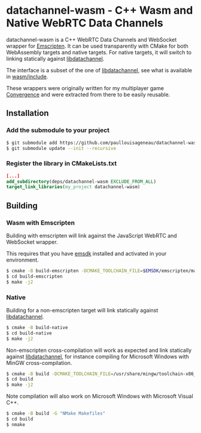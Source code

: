 # datachannel-wasm - C++ Wasm and Native WebRTC Data Channels

datachannel-wasm is a C++ WebRTC Data Channels and WebSocket wrapper for [Emscripten](https://emscripten.org/). It can be used transparently with CMake for both WebAssembly targets and native targets. For native targets, it will switch to linking statically against [libdatachannel](https://github.com/paullouisageneau/libdatachannel).

The interface is a subset of the one of [libdatachannel](https://github.com/paullouisageneau/libdatachannel), see what is available in [wasm/include](https://github.com/paullouisageneau/datachannel-wasm/tree/master/wasm/include/rtc).

These wrappers were originally written for my multiplayer game [Convergence](https://github.com/paullouisageneau/convergence) and were extracted from there to be easily reusable.

## Installation

### Add the submodule to your project
```bash
$ git submodule add https://github.com/paullouisageneau/datachannel-wasm.git deps/datachannel-wasm
$ git submodule update --init --recursive
```

### Register the library in CMakeLists.txt
```cmake
[...]
add_subdirectory(deps/datachannel-wasm EXCLUDE_FROM_ALL)
target_link_libraries(my_project datachannel-wasm)
```

## Building

### Wasm with Emscripten

Building with emscripten will link against the JavaScript WebRTC and WebSocket wrapper.

This requires that you have [emsdk](https://github.com/emscripten-core/emsdk) installed and activated in your environment.

```bash
$ cmake -B build-emscripten -DCMAKE_TOOLCHAIN_FILE=$EMSDK/emscripten/master/cmake/Modules/Platform/Emscripten.cmake
$ cd build-emscripten
$ make -j2
```

### Native

Building for a non-emscripten target will link statically against [libdatachannel](https://github.com/paullouisageneau/libdatachannel).

```bash
$ cmake -B build-native
$ cd build-native
$ make -j2
```

Non-emscripten cross-compilation will work as expected and link statically against [libdatachannel](https://github.com/paullouisageneau/libdatachannel), for instance compiling for Microsoft Windows with MinGW cross-compilation.

```bash
$ cmake -B build -DCMAKE_TOOLCHAIN_FILE=/usr/share/mingw/toolchain-x86_64-w64-mingw32.cmake # replace with your toolchain file
$ cd build
$ make -j2
```

Note compilation will also work on Microsoft Windows with Microsoft Visual C++.

```bash
$ cmake -B build -G "NMake Makefiles"
$ cd build
$ nmake
```

